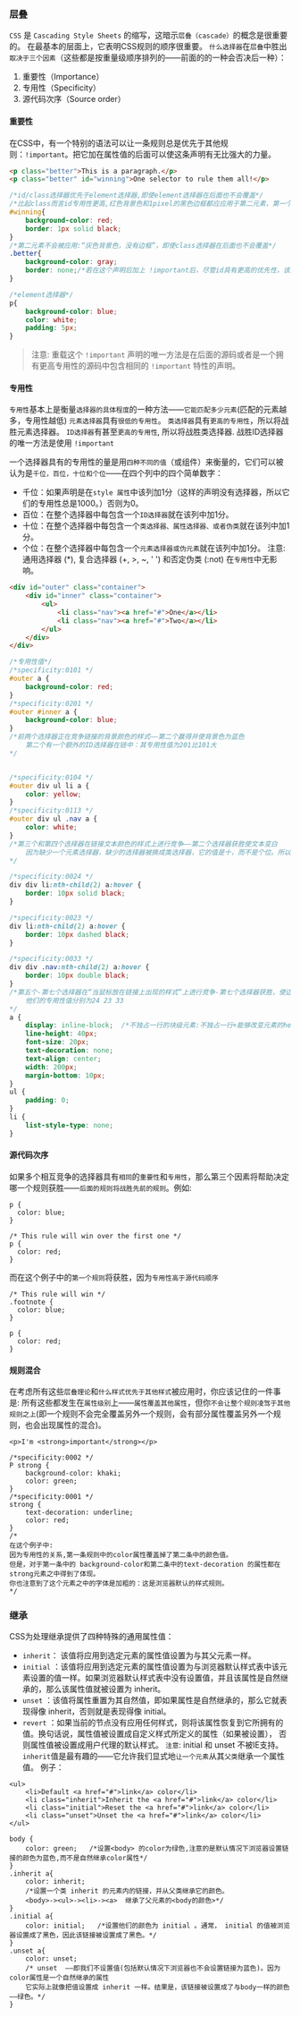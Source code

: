 ### 层叠
`CSS` 是 `Cascading Style Sheets` 的缩写，这暗示`层叠（cascade）`的概念是很重要的。
在最基本的层面上，它表明CSS规则的顺序很重要。
`什么选择器`在`层叠`中胜出`取决于三个因素`（这些都是按重量级顺序排列的——前面的的一种会否决后一种）：
1. 重要性（Importance）
2. 专用性（Specificity）
3. 源代码次序（Source order）

#### 重要性
在CSS中，有一个特别的语法可以让一条规则总是优先于其他规则：`!important`。把它加在属性值的后面可以使这条声明有无比强大的力量。  
```html
<p class="better">This is a paragraph.</p>
<p class="better" id="winning">One selector to rule them all!</p>
```

```css
/*id/class选择器优先于element选择器,即使element选择器在后面也不会覆盖*/
/*比起class而言id专用性更高,红色背景色和1pixel的黑色边框都应应用于第二元素，第一个元素获得灰色背景色，没有边框*/
#winning{
    background-color: red;
    border: 1px solid black;
}
/*第二元素不会被应用:“灰色背景色，没有边框”，即使class选择器在后面也不会覆盖*/
.better{
    background-color: gray;
    border: none;/*若在这个声明后加上 !important后，尽管id具有更高的优先性，该声明也将优先于前面规则中的边界值声明。*/
}

/*element选择器*/
p{
    background-color: blue;
    color: white;
    padding: 5px;
}
```
>注意: 重载这个 `!important` 声明的唯一方法是在后面的源码或者是一个拥有更高专用性的源码中包含相同的 `!important` 特性的声明。

#### 专用性
`专用性`基本上是衡量`选择器的具体程度`的一种方法——`它能匹配多少元素`(匹配的元素越多，专用性越低)
`元素选择器`具有`很低的专用性`。
`类选择器`具有`更高的专用性`，所以将战胜元素选择器。
`ID选择器`有甚至`更高的专用性`, 所以将战胜类选择器.
战胜ID选择器的唯一方法是使用 `!important`

一个选择器具有的专用性的量是用`四种不同的值`（或组件）来衡量的，它们可以被认为是`千位，百位，十位和个位`——在四个列中的四个简单数字：

- 千位：如果声明是在`style 属性`中该列加1分（这样的声明没有选择器，所以它们的专用性总是1000。）否则为0。
- 百位：在整个选择器中每包含一个`ID选择器`就在该列中加1分。
- 十位：在整个选择器中每包含一个`类选择器、属性选择器、或者伪类`就在该列中加1分。
- 个位：在整个选择器中每包含一个`元素选择器或伪元素`就在该列中加1分。
注意: 通用选择器 (*), 复合选择器 (+, >, ~, ' ') 和否定伪类 (:not) 在`专用性`中无影响。
```html
<div id="outer" class="container">
    <div id="inner" class="container">
        <ul>
            <li class="nav"><a href="#">One</a></li>
            <li class="nav"><a href="#">Two</a></li>
        </ul>
    </div>
</div>
```
```css
/*专用性值*/
/*specificity:0101 */
#outer a {
    background-color: red;
}
/*specificity:0201 */
#outer #inner a {
    background-color: blue;
}
/*前两个选择器正在竞争链接的背景颜色的样式——第二个赢得并使背景色为蓝色
    第二个有一个额外的ID选择器在链中：其专用性值为201比101大
*/


/*specificity:0104 */
#outer div ul li a {
    color: yellow;
}
/*specificity:0113 */
#outer div ul .nav a {
    color: white;
}
/*第三个和第四个选择器在链接文本颜色的样式上进行竞争——第二个选择器获胜使文本变白
    因为缺少一个元素选择器，缺少的选择器被换成类选择器，它的值是十，而不是个位。所以专用性值为113>104。
*/

/*specificity:0024 */
div div li:nth-child(2) a:hover {
    border: 10px solid black;
}

/*specificity:0023 */
div li:nth-child(2) a:hover {
    border: 10px dashed black;
}

/*specificity:0033 */
div div .nav:nth-child(2) a:hover {
    border: 10px double black;
}
/*第五个-第七个选择器在“当鼠标放在链接上出现的样式”上进行竞争-第七个选择器获胜，使边框变成双线
    他们的专用性值分别为24 23 33
*/
a {
    display: inline-block;  /*不独占一行的块级元素:不独占一行+能够改变元素的height，width的值,可以设置padding，margin的各个属性值，top，left，bottom，right都能够产生边距效果. */
    line-height: 40px;
    font-size: 20px;
    text-decoration: none;
    text-align: center;
    width: 200px;
    margin-bottom: 10px;
}
ul {
    padding: 0;
}
li {
    list-style-type: none;
}
```
#### 源代码次序
如果多个相互竞争的选择器具有`相同`的`重要性`和`专用性`，那么第三个因素将帮助决定哪一个规则获胜——`后面的规则将战胜先前的规则`。例如:
```
p {
  color: blue;
}

/* This rule will win over the first one */
p {
  color: red;
}
```
而在这个例子中的`第一个规则`将获胜，因为`专用性高于源代码顺序`
```
/* This rule will win */
.footnote {
  color: blue;
}

p {
  color: red;
}
```

#### 规则混合
在考虑所有这些`层叠理论`和`什么样式优先于其他样式`被应用时，你应该记住的一件事是:
所有这些都发生在`属性级别`上——`属性覆盖其他属性`，但你`不会让整个规则凌驾于其他规则之上`(即一个规则不会完全覆盖另外一个规则，会有部分属性覆盖另外一个规则，也会出现属性的混合)。
```
<p>I'm <strong>important</strong></p>
```
```
/*specificity:0002 */
P strong {
    background-color: khaki;
    color: green;
}
/*specificity:0001 */
strong {
    text-decoration: underline;
    color: red;
}
/*
在这个例子中:
因为专用性的关系,第一条规则中的color属性覆盖掉了第二条中的颜色值。
但是，对于第一条中的 background-color和第二条中的text-decoration 的属性都在strong元素之中得到了体现。
你也注意到了这个元素之中的字体是加粗的：这是浏览器默认的样式规则。
*/
```


### 继承
CSS为处理继承提供了四种特殊的通用属性值：
- `inherit`： 该值将应用到选定元素的属性值设置为与其父元素一样。
- `initial` ：该值将应用到选定元素的属性值设置为与浏览器默认样式表中该元素设置的值一样。如果浏览器默认样式表中没有设置值，并且该属性是自然继承的，那么该属性值就被设置为 inherit。
- `unset` ：该值将属性重置为其自然值，即如果属性是自然继承的，那么它就表现得像 inherit，否则就是表现得像 initial。
- `revert` ：如果当前的节点没有应用任何样式，则将该属性恢复到它所拥有的值。换句话说，属性值被设置成自定义样式所定义的属性（如果被设置）， 否则属性值被设置成用户代理的默认样式。
`注意`: initial 和 unset 不被IE支持。
`inherit`值是最有趣的——它允许我们显式地`让一个元素`从其`父类`继承一个属性值。
例子：
```
<ul>
    <li>Default <a href="#">link</a> color</li>
    <li class="inherit">Inherit the <a href="#">link</a> color</li>
    <li class="initial">Reset the <a href="#">link</a> color</li>
    <li class="unset">Unset the <a href="#">link</a> color</li>
</ul>
```

```
body {
    color: green;   /*设置<body> 的color为绿色,注意的是默认情况下浏览器设置链接的颜色为蓝色,而不是自然继承color属性*/
}
.inherit a{
    color: inherit;   
    /*设置一个类 inherit 的元素内的链接，并从父类继承它的颜色。
    <body>-><ul>-><li>-><a>  继承了父元素的<body的颜色>*/
}
.initial a{
    color: initial;   /*设置他们的颜色为 initial 。通常， initial 的值被浏览器设置成了黑色，因此该链接被设置成了黑色。*/
}
.unset a{
    color: unset;  
    /* unset  ——即我们不设置值(包括默认情况下浏览器也不会设置链接为蓝色)。因为color属性是一个自然继承的属性
    它实际上就像把值设置成 inherit 一样。结果是，该链接被设置成了与body一样的颜色——绿色。*/
}
```















